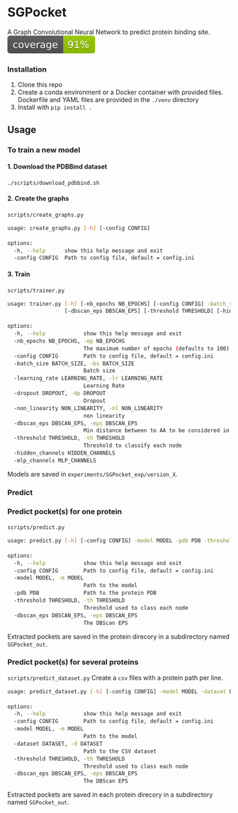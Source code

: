 # SGPocket

A Graph Convolutional Neural Network to predict protein binding site.
![coverage badge](tests/badges/coverage.svg)
### Installation
1. Clone this repo
2. Create a conda environment or a Docker container with provided files. Dockerfile and YAML files are provided in the `./venv` directory
3. Install with `pip install .`


## Usage
### To train a new model

#### 1. Download the PDBBind dataset

`./scripts/download_pdbbind.sh`

#### 2. Create the graphs
`scripts/create_graphs.py`
```bash
usage: create_graphs.py [-h] [-config CONFIG]

options:
  -h, --help      show this help message and exit
  -config CONFIG  Path to config file, default = config.ini
```

#### 3. Train
`scripts/trainer.py`
```bash
usage: trainer.py [-h] [-nb_epochs NB_EPOCHS] [-config CONFIG] -batch_size BATCH_SIZE [-learning_rate LEARNING_RATE] [-dropout DROPOUT] [-non_linearity NON_LINEARITY]
                  [-dbscan_eps DBSCAN_EPS] [-threshold THRESHOLD] [-hidden_channels HIDDEN_CHANNELS] [-mlp_channels MLP_CHANNELS]

options:
  -h, --help            show this help message and exit
  -nb_epochs NB_EPOCHS, -ep NB_EPOCHS
                        The maximum number of epochs (defaults to 100)
  -config CONFIG        Path to config file, default = config.ini
  -batch_size BATCH_SIZE, -bs BATCH_SIZE
                        Batch size
  -learning_rate LEARNING_RATE, -lr LEARNING_RATE
                        Learning Rate
  -dropout DROPOUT, -dp DROPOUT
                        Dropout
  -non_linearity NON_LINEARITY, -nl NON_LINEARITY
                        non linearity
  -dbscan_eps DBSCAN_EPS, -eps DBSCAN_EPS
                        Min distance between to AA to be considered in the same pocket
  -threshold THRESHOLD, -th THRESHOLD
                        Threshold to classify each node
  -hidden_channels HIDDEN_CHANNELS
  -mlp_channels MLP_CHANNELS
```
Models are saved in `experiments/SGPocket_exp/version_X`.

### Predict
### Predict pocket(s) for one protein
`scripts/predict.py`
```bash
usage: predict.py [-h] [-config CONFIG] -model MODEL -pdb PDB -threshold THRESHOLD -dbscan_eps DBSCAN_EPS

options:
  -h, --help            show this help message and exit
  -config CONFIG        Path to config file, default = config.ini
  -model MODEL, -m MODEL
                        Path to the model
  -pdb PDB              Path to the protein PDB
  -threshold THRESHOLD, -th THRESHOLD
                        Threshold used to class each node
  -dbscan_eps DBSCAN_EPS, -eps DBSCAN_EPS
                        The DBScan EPS
```
Extracted pockets are saved in the protein direcory in a subdirectory named `SGPocket_out`.

### Predict pocket(s) for several proteins
`scripts/predict_dataset.py`
Create a `csv` files with a protein path per line.
```bash
usage: predict_dataset.py [-h] [-config CONFIG] -model MODEL -dataset DATASET -threshold THRESHOLD -dbscan_eps DBSCAN_EPS

options:
  -h, --help            show this help message and exit
  -config CONFIG        Path to config file, default = config.ini
  -model MODEL, -m MODEL
                        Path to the model
  -dataset DATASET, -d DATASET
                        Path to the CSV dataset
  -threshold THRESHOLD, -th THRESHOLD
                        Threshold used to class each node
  -dbscan_eps DBSCAN_EPS, -eps DBSCAN_EPS
                        The DBScan EPS
```
Extracted pockets are saved in each protein direcory in a subdirectory named `SGPocket_out`.